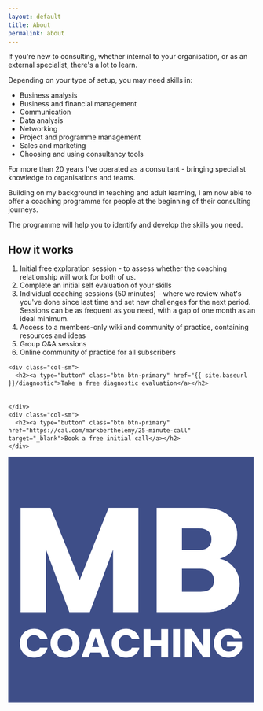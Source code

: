```yaml
---
layout: default
title: About
permalink: about
---
```

If you're new to consulting, whether internal to your organisation, or as an external specialist, there's a lot to learn. 

Depending on your type of setup, you may need skills in:

- Business analysis
- Business and financial management
- Communication
- Data analysis
- Networking
- Project and programme management
- Sales and marketing
- Choosing and using consultancy tools

For more than 20 years I've operated as a consultant - bringing specialist knowledge to organisations and teams.

Building on my background in teaching and adult learning, I am now able to offer a coaching programme for people at the beginning of their consulting journeys.

The programme will help you to identify and develop the skills you need.

## How it works

1. Initial free exploration session - to assess whether the coaching relationship will work for both of us.
2. Complete an initial self evaluation of your skills
3. Individual coaching sessions (50 minutes) - where we review what's you've done since last time and set new challenges for the next period. Sessions can be as frequent as you need, with a gap of one month as an ideal minimum.
4. Access to a members-only wiki and community of practice, containing resources and ideas
5. Group Q&A sessions
6. Online community of practice for all subscribers

<div class="row">


    <div class="col-sm">
      <h2><a type="button" class="btn btn-primary" href="{{ site.baseurl }}/diagnostic">Take a free diagnostic evaluation</a></h2>

    
    </div>
    <div class="col-sm">
      <h2><a type="button" class="btn btn-primary" href="https://cal.com/markberthelemy/25-minute-call" target="_blank">Book a free initial call</a></h2>
    </div>
</div>
<img class="img-fluid" src="/assets/images/MB-coaching-logo.png" alt="MB Coaching logo">
